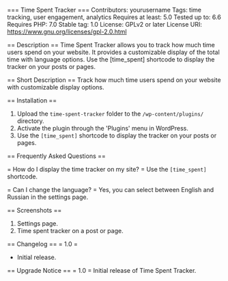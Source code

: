 === Time Spent Tracker ===
Contributors: yourusername
Tags: time tracking, user engagement, analytics
Requires at least: 5.0
Tested up to: 6.6
Requires PHP: 7.0
Stable tag: 1.0
License: GPLv2 or later
License URI: https://www.gnu.org/licenses/gpl-2.0.html

== Description ==
Time Spent Tracker allows you to track how much time users spend on your website. It provides a customizable display of the total time with language options. Use the [time_spent] shortcode to display the tracker on your posts or pages.

== Short Description ==
Track how much time users spend on your website with customizable display options.

== Installation ==
1. Upload the `time-spent-tracker` folder to the `/wp-content/plugins/` directory.
2. Activate the plugin through the 'Plugins' menu in WordPress.
3. Use the `[time_spent]` shortcode to display the tracker on your posts or pages.

== Frequently Asked Questions ==

= How do I display the time tracker on my site? =
Use the `[time_spent]` shortcode.

= Can I change the language? =
Yes, you can select between English and Russian in the settings page.

== Screenshots ==
1. Settings page.
2. Time spent tracker on a post or page.

== Changelog ==
= 1.0 =
* Initial release.

== Upgrade Notice ==
= 1.0 =
Initial release of Time Spent Tracker.
